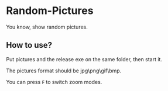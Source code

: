 # Random-Pictures
You know, show random pictures.

## How to use?
Put pictures and the release exe on the same folder, then start it.

The pictures format should be jpg\png\gif\bmp.

You can press `F` to switch zoom modes.
